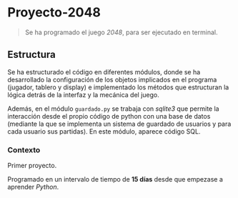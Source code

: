 # Proyecto-2048

> Se ha programado el juego *2048*, para ser ejecutado en terminal. 

## Estructura

Se ha estructurado el código en diferentes módulos, donde se ha desarrollado la configuración de los objetos implicados en el programa (jugador, tablero y display) e
implementado los métodos que estructuran la lógica detrás de la interfaz y la mecánica del juego.

Además, en el módulo ```guardado.py``` se trabaja con *sqlite3* que permite la interacción desde el propio código de python con una base de datos (mediante la que
se implementa un sistema de guardado de usuarios y para cada usuario sus partidas). En este módulo, aparece código SQL.

### Contexto

Primer proyecto.

Programado en un intervalo de tiempo de **15 días** desde que empezase a aprender *Python*. 
